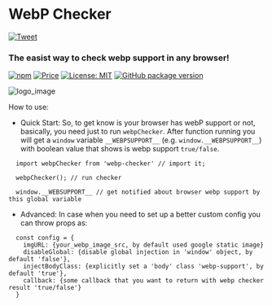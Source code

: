 # WebP Checker

 [![Tweet](https://img.shields.io/twitter/url/http/shields.io.svg?style=social)](https://twitter.com/intent/tweet?text=See&url=https://github.com/BiosBoy/webp-checker&via=svyat770&hashtags=js,jsx,webp,checker,webp-checker,webp,html,css)

### The easist way to check webp support in any browser!

[![npm](https://badgen.net/npm/v/webp-checker)](https://www.npmjs.com/package/webp-checker) [![Price](https://img.shields.io/badge/price-FREE-purple.svg)](https://github.com/BiosBoy/webp-checker/blob/master/LICENSE) [![License: MIT](https://img.shields.io/badge/license-MIT-yellow.svg)](https://github.com/BiosBoy/webp-checker/blob/master/LICENSE) [![GitHub package version](https://img.shields.io/badge/version-1.1.1-green.svg)](https://github.com/BiosBoy/webp-checker)

  

![logo_image](https://raw.githubusercontent.com/BiosBoy/webp-checker/master/web-checker_logo.png)

How to use:
  - Quick Start:
   So, to get know is your browser has webP support or not, basically, you need just to run `webpChecker`. 
   After function running you will get a `window` variable `__WEBPSUPPORT__` (e.g. `window.__WEBPSUPPORT__`) with boolean value that shows is webp support `true/false`.
  ```
    import webpChecker from 'webp-checker' // import it;

    webpChecker(); // run checker
    
    window.__WEBSUPPORT__ // get notified about browser webp support by this global variable
  ```

  - Advanced:
  In case when you need to set up a better custom config you can throw props as:
```
  const config = {
    imgURL: {your_webp_image_src, by default used google static image}
    disableGlobal: {disable global injection in 'window' object, by default 'false'},
    injectBodyClass: {explicitly set a 'body' class 'webp-support', by default 'true'},
    callback: {some callback that you want to return with webp checker result 'true/false'}
  }
```
